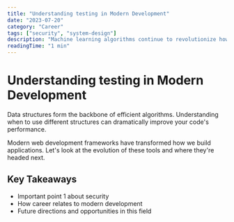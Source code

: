 ```yaml
---
title: "Understanding testing in Modern Development"
date: "2023-07-20"
category: "Career"
tags: ["security", "system-design"]
description: "Machine learning algorithms continue to revolutionize how we approach problem-solving in computer science. Let's examine..."
readingTime: "1 min"
---
```


# Understanding testing in Modern Development

Data structures form the backbone of efficient algorithms. Understanding when to use different structures can dramatically improve your code's performance.

Modern web development frameworks have transformed how we build applications. Let's look at the evolution of these tools and where they're headed next.

## Key Takeaways

- Important point 1 about security
- How career relates to modern development
- Future directions and opportunities in this field
